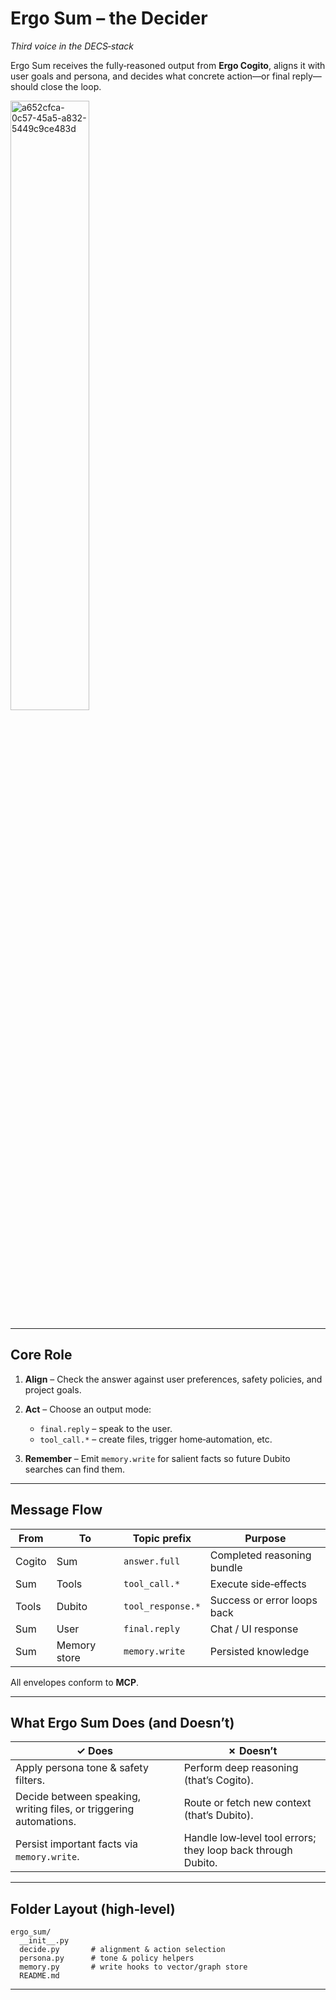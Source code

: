 # Ergo Sum – the Decider

*Third voice in the DECS‑stack*

Ergo Sum receives the fully‑reasoned output from **Ergo Cogito**, aligns it with user goals and persona, and decides what concrete action—or final reply—should close the loop.

<img width="50%" alt="a652cfca-0c57-45a5-a832-5449c9ce483d" src="https://github.com/user-attachments/assets/427ed964-f255-4cd8-aa33-b4ee7d2ed737" />

---

## Core Role

1. **Align**  – Check the answer against user preferences, safety policies, and project goals.
2. **Act**    – Choose an output mode:

   * `final.reply` – speak to the user.
   * `tool_call.*` – create files, trigger home‑automation, etc.
3. **Remember** – Emit `memory.write` for salient facts so future Dubito searches can find them.

---

## Message Flow

| From   | To           | Topic prefix      | Purpose                     |
| ------ | ------------ | ----------------- | --------------------------- |
| Cogito | Sum          | `answer.full`     | Completed reasoning bundle  |
| Sum    | Tools        | `tool_call.*`     | Execute side‑effects        |
| Tools  | Dubito       | `tool_response.*` | Success or error loops back |
| Sum    | User         | `final.reply`     | Chat / UI response          |
| Sum    | Memory store | `memory.write`    | Persisted knowledge         |

All envelopes conform to **MCP**.

---

## What Ergo Sum Does (and Doesn’t)

| ✓ Does | ✗ Doesn’t |
| ------ | --------- |
| Apply persona tone & safety filters. | Perform deep reasoning (that’s Cogito). |
| Decide between speaking, writing files, or triggering automations. | Route or fetch new context (that’s Dubito). |
| Persist important facts via `memory.write`. | Handle low‑level tool errors; they loop back through Dubito. |

---

## Folder Layout (high‑level)

```
ergo_sum/
  __init__.py
  decide.py       # alignment & action selection
  persona.py      # tone & policy helpers
  memory.py       # write hooks to vector/graph store
  README.md
```

---

